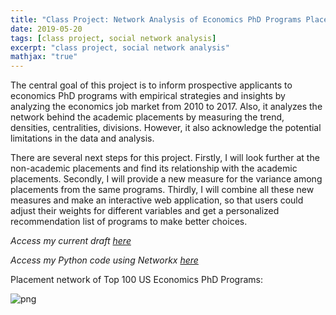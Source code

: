 ```yaml
---
title: "Class Project: Network Analysis of Economics PhD Programs Placement"
date: 2019-05-20
tags: [class project, social network analysis]
excerpt: "class project, social network analysis"
mathjax: "true"
---
```



The central goal of this project is to inform prospective applicants to economics PhD programs
with empirical strategies and insights by analyzing the economics job market from 2010 to 2017.
Also, it analyzes the network behind the academic placements by measuring the trend, densities,
centralities, divisions. However, it also acknowledge the potential limitations in the data and
analysis.

There are several next steps for this project. Firstly, I will look further at the non-academic
placements and find its relationship with the academic placements. Secondly, I will provide a
new measure for the variance among placements from the same programs. Thirdly, I will
combine all these new measures and make an interactive web application, so that users could
adjust their weights for different variables and get a personalized recommendation list of
programs to make better choices.

*Access my current draft [here](https://github.com/liu431/ResearchProjects/blob/master/Econ%20PhD%20Placement%20Research/Li_Network%20Analysis_Economics%20PhD%20Placement.pdf)*

*Access my Python code using Networkx [here](https://github.com/liu431/ResearchProjects/blob/master/Econ%20PhD%20Placement%20Research/Network_Placement.ipynb)*

Placement network of Top 100 US Economics PhD Programs:

![png](https://github.com/liu431/ResearchProjects/blob/master/Econ%20PhD%20Placement%20Research/network.png)

